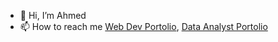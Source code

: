- 👋 Hi, I’m Ahmed
- 📫 How to reach me <a href='https://aofficial0.github.io/devportfolio/' >Web Dev Portolio</a>, <a href='https://aofficial0.github.io/AhmedDataPortfolio.github.io/' >Data Analyst Portolio</a> 

<!---
Aofficial0/Aofficial0 is a ✨ special ✨ repository because its `README.md` (this file) appears on your GitHub profile.
You can click the Preview link to take a look at your changes.
--->

